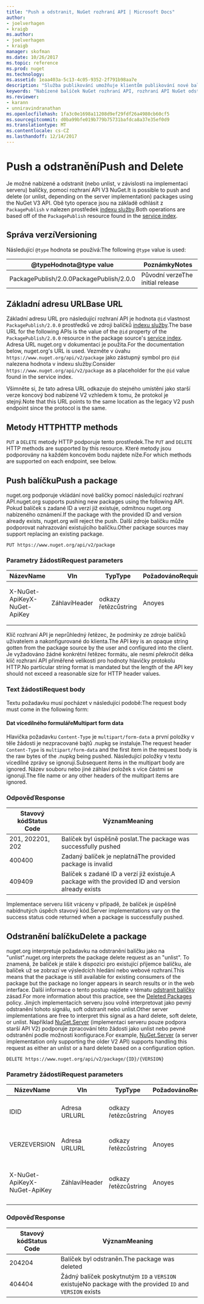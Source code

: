 ```yaml
---
title: "Push a odstranit, NuGet rozhraní API | Microsoft Docs"
author:
- joelverhagen
- kraigb
ms.author:
- joelverhagen
- kraigb
manager: skofman
ms.date: 10/26/2017
ms.topic: reference
ms.prod: nuget
ms.technology: 
ms.assetid: 1eaa403a-5c13-4c05-9352-2f791b98aa7e
description: "Služba publikování umožňuje klientům publikování nové balíčky a unlist nebo odstranit existující balíčky."
keywords: "Nabízené balíček NuGet rozhraní API, rozhraní API NuGet odstranit balíček NuGet API unlist balíčku, nahrajte balíček NuGet rozhraní API, rozhraní API NuGet vytvořit balíček"
ms.reviewer:
- karann
- unniravindranathan
ms.openlocfilehash: 1fa3c0e1698a11208d9ef29fdf26a4980cb60cf5
ms.sourcegitcommit: d0ba99bfe019b779b75731bafdca8a37e35ef0d9
ms.translationtype: MT
ms.contentlocale: cs-CZ
ms.lasthandoff: 12/14/2017
---
```

# <a name="push-and-delete"></a><span data-ttu-id="3763a-104">Push a odstranění</span><span class="sxs-lookup"><span data-stu-id="3763a-104">Push and Delete</span></span>

<span data-ttu-id="3763a-105">Je možné nabízené a odstranit (nebo unlist, v závislosti na implementaci serveru) balíčky, pomocí rozhraní API V3 NuGet.</span><span class="sxs-lookup"><span data-stu-id="3763a-105">It is possible to push and delete (or unlist, depending on the server implementation) packages using the NuGet V3 API.</span></span>
<span data-ttu-id="3763a-106">Obě tyto operace jsou na základě odhlásit z `PackagePublish` v nalezen prostředek [indexu služby](service-index.md).</span><span class="sxs-lookup"><span data-stu-id="3763a-106">Both operations are based off of the `PackagePublish` resource found in the [service index](service-index.md).</span></span>

## <a name="versioning"></a><span data-ttu-id="3763a-107">Správa verzí</span><span class="sxs-lookup"><span data-stu-id="3763a-107">Versioning</span></span>

<span data-ttu-id="3763a-108">Následující `@type` hodnota se používá:</span><span class="sxs-lookup"><span data-stu-id="3763a-108">The following `@type` value is used:</span></span>

<span data-ttu-id="3763a-109">@typeHodnota</span><span class="sxs-lookup"><span data-stu-id="3763a-109">@type value</span></span>          | <span data-ttu-id="3763a-110">Poznámky</span><span class="sxs-lookup"><span data-stu-id="3763a-110">Notes</span></span>
-------------------- | -----
<span data-ttu-id="3763a-111">PackagePublish/2.0.0</span><span class="sxs-lookup"><span data-stu-id="3763a-111">PackagePublish/2.0.0</span></span> | <span data-ttu-id="3763a-112">Původní verze</span><span class="sxs-lookup"><span data-stu-id="3763a-112">The initial release</span></span>

## <a name="base-url"></a><span data-ttu-id="3763a-113">Základní adresu URL</span><span class="sxs-lookup"><span data-stu-id="3763a-113">Base URL</span></span>

<span data-ttu-id="3763a-114">Základní adresu URL pro následující rozhraní API je hodnota `@id` vlastnost `PackagePublish/2.0.0` prostředků ve zdroji balíčků [indexu služby](service-index.md).</span><span class="sxs-lookup"><span data-stu-id="3763a-114">The base URL for the following APIs is the value of the `@id` property of the `PackagePublish/2.0.0` resource in the package source's [service index](service-index.md).</span></span> <span data-ttu-id="3763a-115">Adresa URL nuget.org v dokumentaci je použita.</span><span class="sxs-lookup"><span data-stu-id="3763a-115">For the documentation below, nuget.org's URL is used.</span></span> <span data-ttu-id="3763a-116">Vezměte v úvahu `https://www.nuget.org/api/v2/package` jako zástupný symbol pro `@id` nalezena hodnota v indexu služby.</span><span class="sxs-lookup"><span data-stu-id="3763a-116">Consider `https://www.nuget.org/api/v2/package` as a placeholder for the `@id` value found in the service index.</span></span>

<span data-ttu-id="3763a-117">Všimněte si, že tato adresa URL odkazuje do stejného umístění jako starší verze koncový bod nabízené V2 vzhledem k tomu, že protokol je stejný.</span><span class="sxs-lookup"><span data-stu-id="3763a-117">Note that this URL points to the same location as the legacy V2 push endpoint since the protocol is the same.</span></span>

## <a name="http-methods"></a><span data-ttu-id="3763a-118">Metody HTTP</span><span class="sxs-lookup"><span data-stu-id="3763a-118">HTTP methods</span></span>

<span data-ttu-id="3763a-119">`PUT` a `DELETE` metody HTTP podporuje tento prostředek.</span><span class="sxs-lookup"><span data-stu-id="3763a-119">The `PUT` and `DELETE` HTTP methods are supported by this resource.</span></span> <span data-ttu-id="3763a-120">Které metody jsou podporovány na každém koncovém bodu najdete níže.</span><span class="sxs-lookup"><span data-stu-id="3763a-120">For which methods are supported on each endpoint, see below.</span></span>

## <a name="push-a-package"></a><span data-ttu-id="3763a-121">Push balíčku</span><span class="sxs-lookup"><span data-stu-id="3763a-121">Push a package</span></span>

<span data-ttu-id="3763a-122">nuget.org podporuje vkládání nové balíčky pomocí následující rozhraní API.</span><span class="sxs-lookup"><span data-stu-id="3763a-122">nuget.org supports pushing new packages using the following API.</span></span> <span data-ttu-id="3763a-123">Pokud balíček s zadané ID a verzí již existuje, odmítnou nuget.org nabízeného oznámení.</span><span class="sxs-lookup"><span data-stu-id="3763a-123">If the package with the provided ID and version already exists, nuget.org will reject the push.</span></span> <span data-ttu-id="3763a-124">Další zdroje balíčku může podporovat nahrazování existujícího balíčku.</span><span class="sxs-lookup"><span data-stu-id="3763a-124">Other package sources may support replacing an existing package.</span></span>

```
PUT https://www.nuget.org/api/v2/package
```

### <a name="request-parameters"></a><span data-ttu-id="3763a-125">Parametry žádosti</span><span class="sxs-lookup"><span data-stu-id="3763a-125">Request parameters</span></span>

<span data-ttu-id="3763a-126">Název</span><span class="sxs-lookup"><span data-stu-id="3763a-126">Name</span></span>           | <span data-ttu-id="3763a-127">V</span><span class="sxs-lookup"><span data-stu-id="3763a-127">In</span></span>     | <span data-ttu-id="3763a-128">Typ</span><span class="sxs-lookup"><span data-stu-id="3763a-128">Type</span></span>   | <span data-ttu-id="3763a-129">Požadováno</span><span class="sxs-lookup"><span data-stu-id="3763a-129">Required</span></span> | <span data-ttu-id="3763a-130">Poznámky</span><span class="sxs-lookup"><span data-stu-id="3763a-130">Notes</span></span>
-------------- | ------ | ------ | -------- | -----
<span data-ttu-id="3763a-131">X-NuGet-ApiKey</span><span class="sxs-lookup"><span data-stu-id="3763a-131">X-NuGet-ApiKey</span></span> | <span data-ttu-id="3763a-132">Záhlaví</span><span class="sxs-lookup"><span data-stu-id="3763a-132">Header</span></span> | <span data-ttu-id="3763a-133">odkazy řetězců</span><span class="sxs-lookup"><span data-stu-id="3763a-133">string</span></span> | <span data-ttu-id="3763a-134">Ano</span><span class="sxs-lookup"><span data-stu-id="3763a-134">yes</span></span>      | <span data-ttu-id="3763a-135">Třeba `X-NuGet-ApiKey: {USER_API_KEY}`.</span><span class="sxs-lookup"><span data-stu-id="3763a-135">For example, `X-NuGet-ApiKey: {USER_API_KEY}`</span></span>

<span data-ttu-id="3763a-136">Klíč rozhraní API je neprůhledný řetězec, že podmínky ze zdroje balíčků uživatelem a nakonfigurované do klienta.</span><span class="sxs-lookup"><span data-stu-id="3763a-136">The API key is an opaque string gotten from the package source by the user and configured into the client.</span></span> <span data-ttu-id="3763a-137">Je vyžadováno žádné konkrétní řetězec formátu, ale nesmí překročit délka klíč rozhraní API přiměřené velikosti pro hodnoty hlavičky protokolu HTTP.</span><span class="sxs-lookup"><span data-stu-id="3763a-137">No particular string format is mandated but the length of the API key should not exceed a reasonable size for HTTP header values.</span></span>

### <a name="request-body"></a><span data-ttu-id="3763a-138">Text žádosti</span><span class="sxs-lookup"><span data-stu-id="3763a-138">Request body</span></span>

<span data-ttu-id="3763a-139">Textu požadavku musí pocházet v následující podobě:</span><span class="sxs-lookup"><span data-stu-id="3763a-139">The request body must come in the following form:</span></span>

#### <a name="multipart-form-data"></a><span data-ttu-id="3763a-140">Dat vícedílného formuláře</span><span class="sxs-lookup"><span data-stu-id="3763a-140">Multipart form data</span></span>

<span data-ttu-id="3763a-141">Hlavička požadavku `Content-Type` je `multipart/form-data` a první položky v těle žádosti je nezpracované bajtů .nupkg se instaluje.</span><span class="sxs-lookup"><span data-stu-id="3763a-141">The request header `Content-Type` is `multipart/form-data` and the first item in the request body is the raw bytes of the .nupkg being pushed.</span></span> <span data-ttu-id="3763a-142">Následující položky v textu vícedílné zprávy se ignorují.</span><span class="sxs-lookup"><span data-stu-id="3763a-142">Subsequent items in the multipart body are ignored.</span></span> <span data-ttu-id="3763a-143">Název souboru nebo jiné záhlaví položek s více částmi se ignorují.</span><span class="sxs-lookup"><span data-stu-id="3763a-143">The file name or any other headers of the multipart items are ignored.</span></span>

### <a name="response"></a><span data-ttu-id="3763a-144">Odpověď</span><span class="sxs-lookup"><span data-stu-id="3763a-144">Response</span></span>

<span data-ttu-id="3763a-145">Stavový kód</span><span class="sxs-lookup"><span data-stu-id="3763a-145">Status Code</span></span> | <span data-ttu-id="3763a-146">Význam</span><span class="sxs-lookup"><span data-stu-id="3763a-146">Meaning</span></span>
----------- | -------
<span data-ttu-id="3763a-147">201, 202</span><span class="sxs-lookup"><span data-stu-id="3763a-147">201, 202</span></span>    | <span data-ttu-id="3763a-148">Balíček byl úspěšně poslat.</span><span class="sxs-lookup"><span data-stu-id="3763a-148">The package was successfully pushed</span></span>
<span data-ttu-id="3763a-149">400</span><span class="sxs-lookup"><span data-stu-id="3763a-149">400</span></span>         | <span data-ttu-id="3763a-150">Zadaný balíček je neplatná</span><span class="sxs-lookup"><span data-stu-id="3763a-150">The provided package is invalid</span></span>
<span data-ttu-id="3763a-151">409</span><span class="sxs-lookup"><span data-stu-id="3763a-151">409</span></span>         | <span data-ttu-id="3763a-152">Balíček s zadané ID a verzí již existuje.</span><span class="sxs-lookup"><span data-stu-id="3763a-152">A package with the provided ID and version already exists</span></span>

<span data-ttu-id="3763a-153">Implementace serveru lišit vráceny v případě, že balíček je úspěšně nabídnutých úspěch stavový kód.</span><span class="sxs-lookup"><span data-stu-id="3763a-153">Server implementations vary on the success status code returned when a package is successfully pushed.</span></span>

## <a name="delete-a-package"></a><span data-ttu-id="3763a-154">Odstranění balíčku</span><span class="sxs-lookup"><span data-stu-id="3763a-154">Delete a package</span></span>

<span data-ttu-id="3763a-155">nuget.org interpretuje požadavku na odstranění balíčku jako na "unlist".</span><span class="sxs-lookup"><span data-stu-id="3763a-155">nuget.org interprets the package delete request as an "unlist".</span></span> <span data-ttu-id="3763a-156">To znamená, že balíček je stále k dispozici pro existující příjemce balíčku, ale balíček už se zobrazí ve výsledcích hledání nebo webové rozhraní.</span><span class="sxs-lookup"><span data-stu-id="3763a-156">This means that the package is still available for existing consumers of the package but the package no longer appears in search results or in the web interface.</span></span> <span data-ttu-id="3763a-157">Další informace o tento postup najdete v tématu [odstranit balíčky](../policies/deleting-packages.md) zásad.</span><span class="sxs-lookup"><span data-stu-id="3763a-157">For more information about this practice, see the [Deleted Packages](../policies/deleting-packages.md) policy.</span></span> <span data-ttu-id="3763a-158">Jiných implementacích serveru jsou volně interpretovat jako pevný odstranění tohoto signálu, soft odstranit nebo unlist.</span><span class="sxs-lookup"><span data-stu-id="3763a-158">Other server implementations are free to interpret this signal as a hard delete, soft delete, or unlist.</span></span> <span data-ttu-id="3763a-159">Například [NuGet.Server](https://www.nuget.org/packages/NuGet.Server) (implementaci serveru pouze podpora starší API V2) podporuje zpracování této žádosti jako unlist nebo pevné odstranění podle možnosti konfigurace.</span><span class="sxs-lookup"><span data-stu-id="3763a-159">For example, [NuGet.Server](https://www.nuget.org/packages/NuGet.Server) (a server implementation only supporting the older V2 API) supports handling this request as either an unlist or a hard delete based on a configuration option.</span></span>

```
DELETE https://www.nuget.org/api/v2/package/{ID}/{VERSION}
```

### <a name="request-parameters"></a><span data-ttu-id="3763a-160">Parametry žádosti</span><span class="sxs-lookup"><span data-stu-id="3763a-160">Request parameters</span></span>

<span data-ttu-id="3763a-161">Název</span><span class="sxs-lookup"><span data-stu-id="3763a-161">Name</span></span>           | <span data-ttu-id="3763a-162">V</span><span class="sxs-lookup"><span data-stu-id="3763a-162">In</span></span>     | <span data-ttu-id="3763a-163">Typ</span><span class="sxs-lookup"><span data-stu-id="3763a-163">Type</span></span>   | <span data-ttu-id="3763a-164">Požadováno</span><span class="sxs-lookup"><span data-stu-id="3763a-164">Required</span></span> | <span data-ttu-id="3763a-165">Poznámky</span><span class="sxs-lookup"><span data-stu-id="3763a-165">Notes</span></span>
-------------- | ------ | ------ | -------- | -----
<span data-ttu-id="3763a-166">ID</span><span class="sxs-lookup"><span data-stu-id="3763a-166">ID</span></span>             | <span data-ttu-id="3763a-167">Adresa URL</span><span class="sxs-lookup"><span data-stu-id="3763a-167">URL</span></span>    | <span data-ttu-id="3763a-168">odkazy řetězců</span><span class="sxs-lookup"><span data-stu-id="3763a-168">string</span></span> | <span data-ttu-id="3763a-169">Ano</span><span class="sxs-lookup"><span data-stu-id="3763a-169">yes</span></span>      | <span data-ttu-id="3763a-170">ID balíčku se má odstranit</span><span class="sxs-lookup"><span data-stu-id="3763a-170">The ID of the package to delete</span></span>
<span data-ttu-id="3763a-171">VERZE</span><span class="sxs-lookup"><span data-stu-id="3763a-171">VERSION</span></span>        | <span data-ttu-id="3763a-172">Adresa URL</span><span class="sxs-lookup"><span data-stu-id="3763a-172">URL</span></span>    | <span data-ttu-id="3763a-173">odkazy řetězců</span><span class="sxs-lookup"><span data-stu-id="3763a-173">string</span></span> | <span data-ttu-id="3763a-174">Ano</span><span class="sxs-lookup"><span data-stu-id="3763a-174">yes</span></span>      | <span data-ttu-id="3763a-175">Verze balíčku odstranit</span><span class="sxs-lookup"><span data-stu-id="3763a-175">The version of the package to delete</span></span>
<span data-ttu-id="3763a-176">X-NuGet-ApiKey</span><span class="sxs-lookup"><span data-stu-id="3763a-176">X-NuGet-ApiKey</span></span> | <span data-ttu-id="3763a-177">Záhlaví</span><span class="sxs-lookup"><span data-stu-id="3763a-177">Header</span></span> | <span data-ttu-id="3763a-178">odkazy řetězců</span><span class="sxs-lookup"><span data-stu-id="3763a-178">string</span></span> | <span data-ttu-id="3763a-179">Ano</span><span class="sxs-lookup"><span data-stu-id="3763a-179">yes</span></span>      | <span data-ttu-id="3763a-180">Třeba `X-NuGet-ApiKey: {USER_API_KEY}`.</span><span class="sxs-lookup"><span data-stu-id="3763a-180">For example, `X-NuGet-ApiKey: {USER_API_KEY}`</span></span>

### <a name="response"></a><span data-ttu-id="3763a-181">Odpověď</span><span class="sxs-lookup"><span data-stu-id="3763a-181">Response</span></span>

<span data-ttu-id="3763a-182">Stavový kód</span><span class="sxs-lookup"><span data-stu-id="3763a-182">Status Code</span></span> | <span data-ttu-id="3763a-183">Význam</span><span class="sxs-lookup"><span data-stu-id="3763a-183">Meaning</span></span>
----------- | -------
<span data-ttu-id="3763a-184">204</span><span class="sxs-lookup"><span data-stu-id="3763a-184">204</span></span>         | <span data-ttu-id="3763a-185">Balíček byl odstraněn.</span><span class="sxs-lookup"><span data-stu-id="3763a-185">The package was deleted</span></span>
<span data-ttu-id="3763a-186">404</span><span class="sxs-lookup"><span data-stu-id="3763a-186">404</span></span>         | <span data-ttu-id="3763a-187">Žádný balíček poskytnutým `ID` a `VERSION` existuje</span><span class="sxs-lookup"><span data-stu-id="3763a-187">No package with the provided `ID` and `VERSION` exists</span></span>
